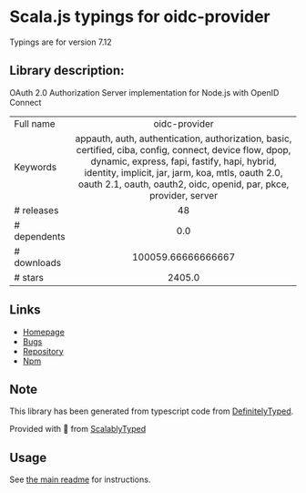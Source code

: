 
# Scala.js typings for oidc-provider

Typings are for version 7.12

## Library description:
OAuth 2.0 Authorization Server implementation for Node.js with OpenID Connect

|                    |                 |
| ------------------ | :-------------: |
| Full name          | oidc-provider |
| Keywords           | appauth, auth, authentication, authorization, basic, certified, ciba, config, connect, device flow, dpop, dynamic, express, fapi, fastify, hapi, hybrid, identity, implicit, jar, jarm, koa, mtls, oauth 2.0, oauth 2.1, oauth, oauth2, oidc, openid, par, pkce, provider, server |
| # releases         | 48 |
| # dependents       | 0.0 |
| # downloads        | 100059.66666666667 |
| # stars            | 2405.0 |

## Links
- [Homepage](https://github.com/panva/node-oidc-provider)
- [Bugs](https://github.com/panva/node-oidc-provider/issues)
- [Repository](https://github.com/panva/node-oidc-provider)
- [Npm](https://www.npmjs.com/package/oidc-provider)
    


## Note
This library has been generated from typescript code from [DefinitelyTyped](https://definitelytyped.org).

Provided with :purple_heart: from [ScalablyTyped](https://github.com/oyvindberg/ScalablyTyped)

## Usage
See [the main readme](../../readme.md) for instructions.


